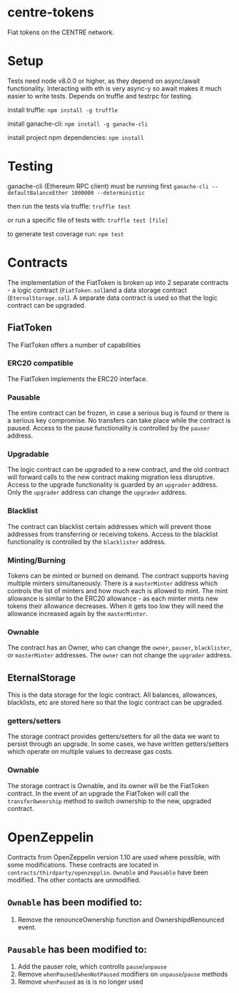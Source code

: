 # centre-tokens
Fiat tokens on the CENTRE network. 

# Setup
Tests need node v8.0.0 or higher, as they depend on async/await functionality. Interacting with eth is very async-y so await makes it much easier to write tests.
Depends on truffle and testrpc for testing.

install truffle:
```npm install -g truffle```

install ganache-cli:
```npm install -g ganache-cli```

install project npm dependencies:
```npm install```

# Testing
ganache-cli (Ethereum RPC client) must be running first
```ganache-cli --defaultBalanceEther 1000000 --deterministic```

then run the tests via truffle:
```truffle test```

or run a specific file of tests with:
```truffle test [file]```

to generate test coverage run:
```npm test```


# Contracts
The implementation of the FiatToken is broken up into 2 separate contracts - a logic contract (`FiatToken.sol`)and a data storage contract (`EternalStorage.sol`).
A separate data contract is used so that the logic contract can be upgraded.

## FiatToken
The FiatToken offers a number of capabilities
### ERC20 compatible
The FiatToken implements the ERC20 interface.

### Pausable
The entire contract can be frozen, in case a serious bug is found or there is a serious key compromise. No transfers can take place while the contract is paused.
Access to the pause functionality is controlled by the `pauser` address.

### Upgradable
The logic contract can be upgraded to a new contract, and the old contract will forward calls to the new contract making migration less disruptive.
Access to the upgrade functionality is guarded by an `upgrader` address. Only the `upgrader` address can change the `upgrader` address.

### Blacklist
The contract can blacklist certain addresses which will prevent those addresses from transferring or receiving tokens.
Access to the blacklist functionality is controlled by the `blacklister` address.

### Minting/Burning
Tokens can be minted or burned on demand. The contract supports having multiple minters simultaneously. There is a 
`masterMinter` address which controls the list of minters and how much each is allowed to mint. The mint allowance is 
similar to the ERC20 allowance - as each minter mints new tokens their allowance decreases. When it gets too low they will
need the allowance increased again by the `masterMinter`.

### Ownable
The contract has an Owner, who can change the `owner`, `pauser`, `blacklister`, or `masterMinter` addresses. The `owner` can not change
the `upgrader` address.

## EternalStorage
This is the data storage for the logic contract. All balances, allowances, blacklists, etc are stored here so that the logic contract can be upgraded.

### getters/setters
The storage contract provides getters/setters for all the data we want to persist through an upgrade. In some cases, we have
written getters/setters which operate on multiple values to decrease gas costs.

### Ownable
The storage contract is Ownable, and its owner will be the FiatToken contract. In the event of an upgrade the FiatToken
will call the `transferOwnership` method to switch ownership to the new, upgraded contract.


# OpenZeppelin
Contracts from OpenZeppelin version 1.10 are used where possible, with some modifications. These contracts are located
in `contracts/thirdparty/openzepplin`. `Ownable` and `Pausable` have been modified. The other contacts are unmodified.

## `Ownable` has been modified to:
1. Remove the renounceOwnership function and OwnershipdRenounced event.
## `Pausable` has been modified to:
1. Add the pauser role, which controlls `pause`/`unpause`
2. Remove `whenPaused`/`whenNotPaused` modifiers on `unpause`/`pause` methods
3. Remove `whenPaused` as is is no longer used

